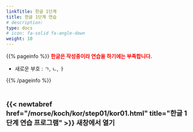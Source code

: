```yaml
---
linkTitle: 한글 1단계
title: 한글 1단계 연습
# description: 
type: docs
# icon: fa-solid fa-angle-down
weight: 10
---
```


{{% pageinfo %}}
<span style="color:red">**한글은 작성중이라 연습을 하기에는 부족합니다.**</span>

* 새로운 부호 : ㄱ, ㄴ, ㅏ

{{% /pageinfo %}}

<br>

<b><span style="font-size:130%">{{< newtabref href="/morse/koch/kor/step01/kor01.html" title="한글 1단계 연습 프로그램" >}} 새창에서 열기</span></b>




